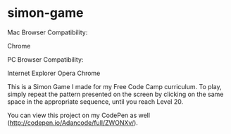 # simon-game

Mac Browser Compatibility:

Chrome

PC Browser Compatibility:

Internet Explorer
Opera
Chrome

This is a Simon Game I made for my Free Code Camp curriculum.  To play, simply repeat the pattern presented on the screen by clicking on the same space in the appropriate sequence, until you reach Level 20.

You can view this project on my CodePen as well (http://codepen.io/Adancode/full/ZWONXv/).
